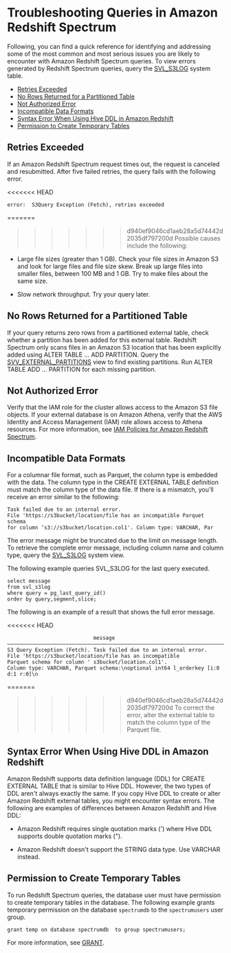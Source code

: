 # Troubleshooting Queries in Amazon Redshift Spectrum<a name="c-spectrum-troubleshooting"></a>

Following, you can find a quick reference for identifying and addressing some of the most common and most serious issues you are likely to encounter with Amazon Redshift Spectrum queries\. To view errors generated by Redshift Spectrum queries, query the [SVL\_S3LOG](r_SVL_S3LOG.md) system table\.


+ [Retries Exceeded](#spectrum-troubleshooting-retries-exceeded)
+ [No Rows Returned for a Partitioned Table](#spectrum-troubleshooting-no-rows-partitioned-table)
+ [Not Authorized Error](#spectrum-troubleshooting-not-authorized-error)
+ [Incompatible Data Formats](#spectrum-troubleshooting-incompatible-data-format)
+ [Syntax Error When Using Hive DDL in Amazon Redshift](#spectrum-troubleshooting-syntax-error-using-hive-ddl)
+ [Permission to Create Temporary Tables](#spectrum-troubleshooting-permission-to-create-temp-tables)

## Retries Exceeded<a name="spectrum-troubleshooting-retries-exceeded"></a>

If an Amazon Redshift Spectrum request times out, the request is canceled and resubmitted\. After five failed retries, the query fails with the following error\.

<<<<<<< HEAD
```
error:  S3Query Exception (Fetch), retries exceeded
```

=======
>>>>>>> d940ef9046cd1aeb28a5d74442d2035df797200d
Possible causes include the following: 

+ Large file sizes \(greater than 1 GB\)\. Check your file sizes in Amazon S3 and look for large files and file size skew\. Break up large files into smaller files, between 100 MB and 1 GB\. Try to make files about the same size\. 

+ Slow network throughput\. Try your query later\. 

## No Rows Returned for a Partitioned Table<a name="spectrum-troubleshooting-no-rows-partitioned-table"></a>

If your query returns zero rows from a partitioned external table, check whether a partition has been added for this external table\. Redshift Spectrum only scans files in an Amazon S3 location that has been explicitly added using ALTER TABLE … ADD PARTITION\. Query the [SVV\_EXTERNAL\_PARTITIONS](r_SVV_EXTERNAL_PARTITIONS.md) view to find existing partitions\. Run ALTER TABLE ADD … PARTITION for each missing partition\. 

## Not Authorized Error<a name="spectrum-troubleshooting-not-authorized-error"></a>

Verify that the IAM role for the cluster allows access to the Amazon S3 file objects\. If your external database is on Amazon Athena, verify that the AWS Identity and Access Management \(IAM\) role allows access to Athena resources\. For more information, see [IAM Policies for Amazon Redshift Spectrum](c-spectrum-iam-policies.md)\.

## Incompatible Data Formats<a name="spectrum-troubleshooting-incompatible-data-format"></a>

For a columnar file format, such as Parquet, the column type is embedded with the data\. The column type in the CREATE EXTERNAL TABLE definition must match the column type of the data file\. If there is a mismatch, you'll receive an error similar to the following:

```
Task failed due to an internal error. 
File 'https://s3bucket/location/file has an incompatible Parquet schema 
for column ‘s3://s3bucket/location.col1'. Column type: VARCHAR, Par
```

The error message might be truncated due to the limit on message length\. To retrieve the complete error message, including column name and column type, query the [SVL\_S3LOG](r_SVL_S3LOG.md) system view\.

The following example queries SVL\_S3LOG for the last query executed\.

```
select message 
from svl_s3log 
where query = pg_last_query_id() 
order by query,segment,slice;
```

The following is an example of a result that shows the full error message\.

<<<<<<< HEAD
```
                            message
–––––––––––––––––––––––––––––––––––––––––––––––––––––––––––––––––––––––––––––––––––––––––-
S3 Query Exception (Fetch). Task failed due to an internal error. 
File 'https://s3bucket/location/file has an incompatible 
Parquet schema for column ' s3bucket/location.col1'. 
Column type: VARCHAR, Parquet schema:\noptional int64 l_orderkey [i:0 d:1 r:0]\n
```

=======
>>>>>>> d940ef9046cd1aeb28a5d74442d2035df797200d
To correct the error, alter the external table to match the column type of the Parquet file\. 

## Syntax Error When Using Hive DDL in Amazon Redshift<a name="spectrum-troubleshooting-syntax-error-using-hive-ddl"></a>

Amazon Redshift supports data definition language \(DDL\) for CREATE EXTERNAL TABLE that is similar to Hive DDL\. However, the two types of DDL aren't always exactly the same\. If you copy Hive DDL to create or alter Amazon Redshift external tables, you might encounter syntax errors\. The following are examples of differences between Amazon Redshift and Hive DDL: 

+ Amazon Redshift requires single quotation marks \('\) where Hive DDL supports double quotation marks \("\)\.

+ Amazon Redshift doesn't support the STRING data type\. Use VARCHAR instead\.

## Permission to Create Temporary Tables<a name="spectrum-troubleshooting-permission-to-create-temp-tables"></a>

To run Redshift Spectrum queries, the database user must have permission to create temporary tables in the database\. The following example grants temporary permission on the database `spectrumdb` to the `spectrumusers` user group\. 

```
grant temp on database spectrumdb  to group spectrumusers;
```

For more information, see [GRANT](r_GRANT.md)\.
